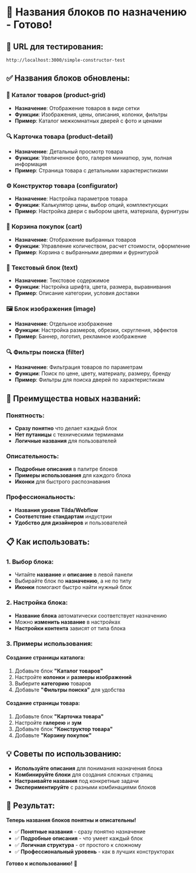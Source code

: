 # 📝 Названия блоков по назначению - Готово!

## 🚀 **URL для тестирования:**
`http://localhost:3000/simple-constructor-test`

## ✅ **Названия блоков обновлены:**

### 🏪 **Каталог товаров** (product-grid)
- **Назначение**: Отображение товаров в виде сетки
- **Функции**: Изображения, цены, описания, колонки, фильтры
- **Пример**: Каталог межкомнатных дверей с фото и ценами

### 🔍 **Карточка товара** (product-detail)
- **Назначение**: Детальный просмотр товара
- **Функции**: Увеличенное фото, галерея миниатюр, зум, полная информация
- **Пример**: Страница товара с детальными характеристиками

### ⚙️ **Конструктор товара** (configurator)
- **Назначение**: Настройка параметров товара
- **Функции**: Калькулятор цены, выбор опций, комплектующих
- **Пример**: Настройка двери с выбором цвета, материала, фурнитуры

### 🛒 **Корзина покупок** (cart)
- **Назначение**: Отображение выбранных товаров
- **Функции**: Управление количеством, расчет стоимости, оформление
- **Пример**: Корзина с выбранными дверями и фурнитурой

### 📝 **Текстовый блок** (text)
- **Назначение**: Текстовое содержимое
- **Функции**: Настройка шрифта, цвета, размера, выравнивания
- **Пример**: Описание категории, условия доставки

### 🖼️ **Блок изображения** (image)
- **Назначение**: Отдельное изображение
- **Функции**: Настройка размеров, обрезки, скругления, эффектов
- **Пример**: Баннер, логотип, рекламное изображение

### 🔍 **Фильтры поиска** (filter)
- **Назначение**: Фильтрация товаров по параметрам
- **Функции**: Поиск по цене, цвету, материалу, размеру, бренду
- **Пример**: Фильтры для поиска дверей по характеристикам

## 🎯 **Преимущества новых названий:**

### Понятность:
- **Сразу понятно** что делает каждый блок
- **Нет путаницы** с техническими терминами
- **Логичные названия** для пользователей

### Описательность:
- **Подробные описания** в палитре блоков
- **Примеры использования** для каждого блока
- **Иконки** для быстрого распознавания

### Профессиональность:
- **Названия уровня Tilda/Webflow**
- **Соответствие стандартам** индустрии
- **Удобство для дизайнеров** и пользователей

## 📋 **Как использовать:**

### 1. **Выбор блока:**
- Читайте **название** и **описание** в левой панели
- Выбирайте блок по **назначению**, а не по типу
- **Иконки** помогают быстро найти нужный блок

### 2. **Настройка блока:**
- **Название блока** автоматически соответствует назначению
- Можно **изменить название** в настройках
- **Настройки контента** зависят от типа блока

### 3. **Примеры использования:**

#### Создание страницы каталога:
1. Добавьте блок **"Каталог товаров"**
2. Настройте **колонки** и **размеры изображений**
3. Выберите **категорию** товаров
4. Добавьте **"Фильтры поиска"** для удобства

#### Создание страницы товара:
1. Добавьте блок **"Карточка товара"**
2. Настройте **галерею** и **зум**
3. Добавьте блок **"Конструктор товара"**
4. Добавьте **"Корзину покупок"**

## 💡 **Советы по использованию:**

- **Используйте описания** для понимания назначения блока
- **Комбинируйте блоки** для создания сложных страниц
- **Настраивайте названия** под конкретные задачи
- **Экспериментируйте** с разными комбинациями блоков

## 🎉 **Результат:**

**Теперь названия блоков понятны и описательны!**

- ✅ **Понятные названия** - сразу понятно назначение
- ✅ **Подробные описания** - что умеет каждый блок
- ✅ **Логичная структура** - от простого к сложному
- ✅ **Профессиональный уровень** - как в лучших конструкторах

**Готово к использованию!** 🚀



